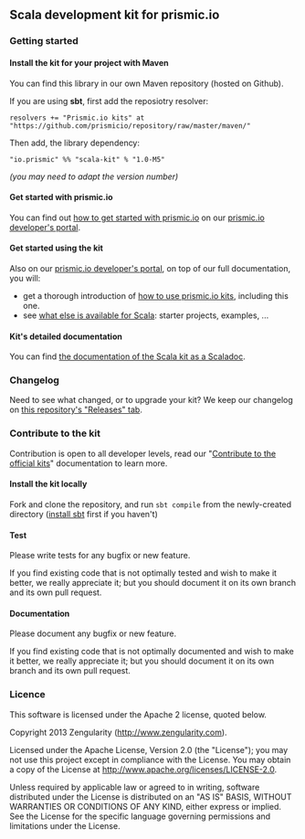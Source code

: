 ## Scala development kit for prismic.io

### Getting started

#### Install the kit for your project with Maven

You can find this library in our own Maven repository (hosted on Github).

If you are using __sbt__, first add the reposiotry resolver:

```
resolvers += "Prismic.io kits" at "https://github.com/prismicio/repository/raw/master/maven/"
```

Then add, the library dependency:

```
"io.prismic" %% "scala-kit" % "1.0-M5"
```

*(you may need to adapt the version number)*


#### Get started with prismic.io

You can find out [how to get started with prismic.io](https://developers.prismic.io/documentation/UjBaQsuvzdIHvE4D/getting-started) on our [prismic.io developer's portal](https://developers.prismic.io/).

#### Get started using the kit

Also on our [prismic.io developer's portal](https://developers.prismic.io/), on top of our full documentation, you will:
 * get a thorough introduction of [how to use prismic.io kits](https://developers.prismic.io/documentation/UjBe8bGIJ3EKtgBZ/api-documentation#kits-and-helpers), including this one.
 * see [what else is available for Scala](https://developers.prismic.io/technologies/UjBh4cuvzeMJvE4k/scala): starter projects, examples, ...


#### Kit's detailed documentation

You can find [the documentation of the Scala kit as a Scaladoc](http://prismicio.github.io/scala-kit/).

### Changelog

Need to see what changed, or to upgrade your kit? We keep our changelog on [this repository's "Releases" tab](https://github.com/prismicio/ruby-kit/releases).

### Contribute to the kit

Contribution is open to all developer levels, read our "[Contribute to the official kits](https://developers.prismic.io/documentation/UszOeAEAANUlwFpp/contribute-to-the-official-kits)" documentation to learn more.

#### Install the kit locally

Fork and clone the repository, and run `sbt compile` from the newly-created directory ([install sbt](http://www.scala-sbt.org/release/docs/Getting-Started/Setup.html) first if you haven't)

#### Test

Please write tests for any bugfix or new feature.

If you find existing code that is not optimally tested and wish to make it better, we really appreciate it; but you should document it on its own branch and its own pull request.

#### Documentation

Please document any bugfix or new feature.

If you find existing code that is not optimally documented and wish to make it better, we really appreciate it; but you should document it on its own branch and its own pull request.

### Licence

This software is licensed under the Apache 2 license, quoted below.

Copyright 2013 Zengularity (http://www.zengularity.com).

Licensed under the Apache License, Version 2.0 (the "License"); you may not use this project except in compliance with the License. You may obtain a copy of the License at http://www.apache.org/licenses/LICENSE-2.0.

Unless required by applicable law or agreed to in writing, software distributed under the License is distributed on an "AS IS" BASIS, WITHOUT WARRANTIES OR CONDITIONS OF ANY KIND, either express or implied. See the License for the specific language governing permissions and limitations under the License.
